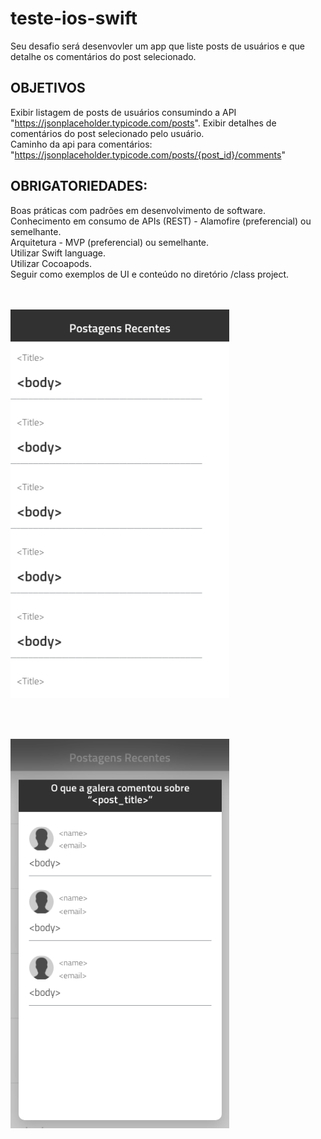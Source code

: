 # teste-ios-swift

Seu desafio será desenvovler um app que liste posts de usuários e que detalhe os comentários do post selecionado. 

## OBJETIVOS
Exibir listagem de posts de usuários consumindo a API "https://jsonplaceholder.typicode.com/posts".
Exibir detalhes de comentários do post selecionado pelo usuário.<br/>
Caminho da api para comentários: "https://jsonplaceholder.typicode.com/posts/{post_id}/comments"

## OBRIGATORIEDADES:
Boas práticas com padrões em desenvolvimento de software.<br/>
Conhecimento em consumo de APIs (REST) - Alamofire (preferencial) ou semelhante.<br/>
Arquitetura - MVP (preferencial) ou semelhante.<br/>
Utilizar Swift language.<br/>
Utilizar Cocoapods.<br/>
Seguir como exemplos de UI e conteúdo no diretório /class project.<br/>
<br/><br/>
<p align="left">
  <img src="class project/ui_posts_example.png?raw=true" width="350" title="Posts">
</p>
<br/><br/>
<p align="left">
  <img src="class project/ui_comments_example.png?raw=true" width="350" title="Posts">
</p>
